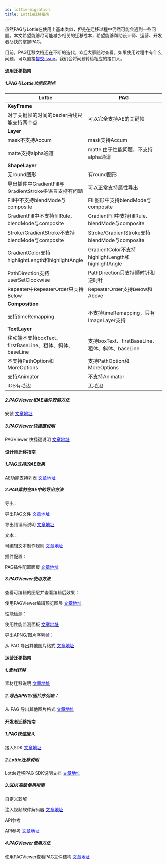 ```yaml
---
id: lottie-migration
title: Lottie迁移指南
---
```


虽然PAG与Lottie在使用上基本类似，但是在迁移过程中仍然可能会遇到一些问题。本文希望能够尽可能减少相关的迁移成本，希望能够帮助设计师、运营、开发者尽快的掌握PAG。

目前，PAG迁移文档还在不断的迭代，欢迎大家随时查看。如果使用过程中有什么问题，可以直接[<font color=blue>提交issue</font>](https://github.com/libpag/libpag/issues/new?assignees=&labels=&template=bug_report.md&title=)。我们会将问题转给相应的接口人。

#### 通用迁移指南

##### 1.PAG与Lottie功能区别点

| Lottie                                                   | PAG                                                |
| -------------------------------------------------------- | -------------------------------------------------- |
| <b>KeyFrame</b>                                          |                                                    |
| 对于关键帧的时间的bezier曲线只能支持两个点               | 可以完全支持AE的关键帧                             |
| <b>Layer</b>                                             |                                                    |
| mask不支持Accum                                          | mask支持Accum                                      |
| matte支持alpha通道                                       | matte 由于性能问题，不支持alpha通道                |
| <b>ShapeLayer</b>                                        |                                                    |
| 无round图形                                              | 有round图形                                        |
| 导出插件中GradientFill与GradientStroke多语言支持有问题   | 可以正常支持属性导出                               |
| Fill中不支持blendMode与composite                         | Fill图形中支持blendMode与composite                 |
| GradientFill中不支持fillRule、blendMode与composite       | GradientFill中支持fillRule、blendMode与composite   |
| Stroke/GradientStroke不支持blendMode与composite          | Stroke/GradientStroke支持blendMode与composite      |
| GradientColor支持highlightLength和highlightAngle         | GradientColor不支持highlightLength和highlightAngle |
| PathDirection支持userSetClockwise                        | PathDirection只支持顺时针和逆时针                  |
| Repeater中RepeaterOrder只支持Below                       | RepeaterOrder支持Below和Above                      |
| <b>Composition</b>                                       |                                                    |
| 支持timeRemapping                                        | 不支持timeRemapping，只有ImageLayer支持            |
| <b>TextLayer</b>                                         |                                                    |
| 移动端不支持boxText、firstBaseLine、粗体、斜体、baseLine | 支持boxText、firstBaseLine、粗体、斜体、baseLine   |
| 不支持PathOption和MoreOptions                            | 支持PathOption和MoreOptions                        |
| 支持Animator                                             | 不支持Animator                                     |
| iOS有毛边                                                | 无毛边                                             |

##### 2.PAGViewer和AE插件安装方法

安装 [<font color=blue>文章地址</font>](/docs/install.html)

##### 3.PAGViewer快捷键说明

PAGViewer 快捷键说明 [<font color=blue>文章地址</font>](/docs/hot-key.html)



#### 设计师迁移指南

##### 1.PAG支持的AE效果

AE功能支持列表 [<font color=blue>文章地址</font>](/docs/ae-support.html)

##### 2.PAG素材在AE中的导出方法

导出：

导出PAG文件 [<font color=blue>文章地址</font>](/docs/pag-export.html)

导出错误码说明 [<font color=blue>文章地址</font>](/docs/error-code.html)

文本：

可编辑文本制作规则 [<font color=blue>文章地址</font>](/docs/editable-text.html)

插件配置：

PAG插件配置面板 [<font color=blue>文章地址</font>](/docs/plugin-config.html)

##### 3.PAGViewer使用方法

查看可编辑的图层并查看编辑后效果：

使用PAGViewer编辑预览图层 [<font color=blue>文章地址</font>](/docs/pag-edit.html)

性能检测：

使用性能监测面板 [<font color=blue>文章地址</font>](/docs/profiler.html)

导出APNG/图片序列帧：

从 PAG 导出其他图片格式 [<font color=blue>文章地址</font>](/docs/export-png.html)



#### 运营迁移指南

##### 1.素材迁移 

素材迁移说明 [<font color=blue>文章地址</font>](/docs/animation-convertor.html)

##### 2.导出APNG/图片序列帧：

从 PAG 导出其他图片格式 [<font color=blue>文章地址</font>](/docs/export-png.html)



#### 开发者迁移指南

##### 1.PAG快速接入

接入SDK [<font color=blue>文章地址</font>](/docs/sdk.html)


##### 2.Lottie迁移说明

Lottie迁移PAG SDK说明文档  [<font color=blue>文章地址</font>](/docs/SDK-migration.html)

##### 3.SDK高级使用指南

自定义软解

注入视频软件解码器 [<font color=blue>文章地址</font>](/docs/plugin-decoder.html)

API参考

API参考 [<font color=blue>文章地址</font>](/api.html)

##### 4.PAGViewer使用方法

使用PAGViewer查看PAG文件结构 [<font color=blue>文章地址</font>](/docs/pag-file.html)
